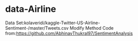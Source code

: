# data-Airline
Data Set:kolaveridi/kaggle-Twitter-US-Airline-Sentiment-/master/Tweets.csv 
Modify Method Code from:https://github.com/AbhinavThukral97/SentimentAnalysis
